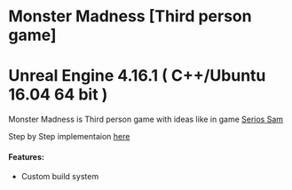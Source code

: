 # Monster Madness [Third person game]
# Unreal Engine 4.16.1 ( C++/Ubuntu 16.04 64 bit )

Monster Madness is Third person game with ideas like in game [Serios Sam](https://en.wikipedia.org/wiki/Serious_Sam)

Step by Step implementaion [here](https://www.youtube.com/playlist?list=PL1Atkt6SVFSn9dUBMN1rW8H8tlObDHgUN)

#### Features:
- Custom build system
